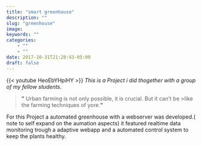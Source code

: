 ```yaml
---
title: "smart greenhouse"
description: ""
slug: "greenhouse"
image: 
keywords: ""
categories: 
    - ""
    - ""
date: 2017-10-31T21:28:43-05:00
draft: false
---
```

{{< youtube HeoEbYHpiHY >}}
_This is a Project i did thogether with a group of my fellow students._

> **"** Urban farming is not only possible, it is crucial. But it can't be >like the farming techniques of yore.**"**

For this Project a automated greenhouse with a webserver was developed.( note to self expand on the aumation aspects)
it featured realtime data monitoring trough a adaptive webapp and a automated control system to keep the plants healthy.